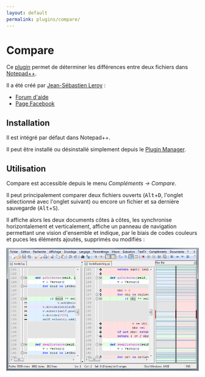 ```yaml
---
layout: default
permalink: plugins/compare/
---
```

# Compare

Ce [plugin](../plugins.md) permet de déterminer les différences entre deux fichiers dans [Notepad++](notepad++.md).

Il a été créé par [Jean-Sébastien Leroy](http://sourceforge.net/users/harrybharry) :

- [Forum d'aide](http://sourceforge.net/projects/npp-plugins/forums/forum/730527)
- [Page Facebook](http://facebook.com/pages/Notepad-plus-plus-Compare-plugin/156187331112718)

## Installation

Il est intégré par défaut dans Notepad++.

Il peut être installé ou désinstallé simplement depuis le [Plugin Manager](plugins/plugin-manager.md).

## Utilisation

Compare est accessible depuis le menu *Compléments -> Compare*.

Il peut principalement comparer deux fichiers ouverts (<kbd>Alt</kbd>+<kbd>D</kbd>, l'onglet sélectionné avec l'onglet suivant) ou encore un fichier et sa dernière sauvegarde (<kbd>Alt</kbd>+<kbd>S</kbd>).

Il affiche alors les deux documents côtes à côtes, les synchronise horizontalement et verticalement, affiche un panneau de navigation permettant une vision d'ensemble et indique, par le biais de codes couleurs et puces les éléments ajoutés, supprimés ou modifiés :

![Comparaison de deux versions d'un programme](/images/notepadpp_compare.png)
